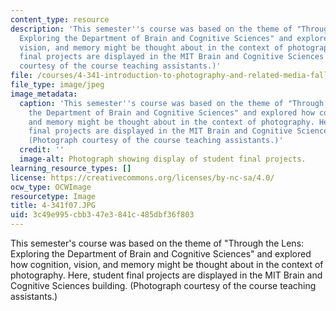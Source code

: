 ```yaml
---
content_type: resource
description: 'This semester''s course was based on the theme of "Through the Lens:
  Exploring the Department of Brain and Cognitive Sciences" and explored how cognition,
  vision, and memory might be thought about in the context of photography. Here, student
  final projects are displayed in the MIT Brain and Cognitive Sciences building. (Photograph
  courtesy of the course teaching assistants.)'
file: /courses/4-341-introduction-to-photography-and-related-media-fall-2007/3c49e995cbb347e3841c485dbf36f803_4-341f07.jpg
file_type: image/jpeg
image_metadata:
  caption: 'This semester''s course was based on the theme of "Through the Lens: Exploring
    the Department of Brain and Cognitive Sciences" and explored how cognition, vision,
    and memory might be thought about in the context of photography. Here, student
    final projects are displayed in the MIT Brain and Cognitive Sciences building.
    (Photograph courtesy of the course teaching assistants.)'
  credit: ''
  image-alt: Photograph showing display of student final projects.
learning_resource_types: []
license: https://creativecommons.org/licenses/by-nc-sa/4.0/
ocw_type: OCWImage
resourcetype: Image
title: 4-341f07.JPG
uid: 3c49e995-cbb3-47e3-841c-485dbf36f803
---
```

This semester's course was based on the theme of "Through the Lens: Exploring the Department of Brain and Cognitive Sciences" and explored how cognition, vision, and memory might be thought about in the context of photography. Here, student final projects are displayed in the MIT Brain and Cognitive Sciences building. (Photograph courtesy of the course teaching assistants.)